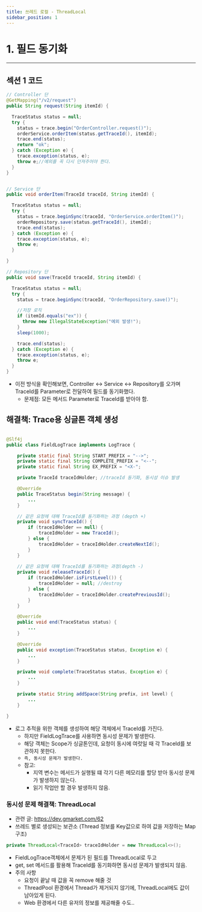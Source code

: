 ```yaml
---
title: 쓰레드 로컬 - ThreadLocal
sidebar_position: 1
---
```


# 1. 필드 동기화
---

## 섹션 1 코드
```java
// Controller 단
@GetMapping("/v2/request")
public String request(String itemId) {

  TraceStatus status = null;
  try {
    status = trace.begin("OrderController.request()");
    orderService.orderItem(status.getTraceId(), itemId);
    trace.end(status);
    return "ok";
  } catch (Exception e) {
    trace.exception(status, e);
    throw e;//예외를 꼭 다시 던져주어야 한다.
  }
}


// Service 단
public void orderItem(TraceId traceId, String itemId) {

  TraceStatus status = null;
  try {
    status = trace.beginSync(traceId, "OrderService.orderItem()");
    orderRepository.save(status.getTraceId(), itemId);
    trace.end(status);
  } catch (Exception e) {
    trace.exception(status, e);
    throw e;
  }

}

// Repository 단
public void save(TraceId traceId, String itemId) {

  TraceStatus status = null;
  try {
    status = trace.beginSync(traceId, "OrderRepository.save()");

    //저장 로직
    if (itemId.equals("ex")) {
      throw new IllegalStateException("예외 발생!");
    }
    sleep(1000);

    trace.end(status);
  } catch (Exception e) {
    trace.exception(status, e);
    throw e;
  }
}
```
- 이전 방식을 확인해보면, Controller <-> Service <-> Repository를 오가며 TraceId를 Parameter로 전달하여 필드를 동기화했다.
  - 문제점: 모든 메서드 Parameter로 TraceId를 받아야 함.


## 해결책: Trace용 싱글톤 객체 생성
```java

@Slf4j
public class FieldLogTrace implements LogTrace {

    private static final String START_PREFIX = "-->";
    private static final String COMPLETE_PREFIX = "<--";
    private static final String EX_PREFIX = "<X-";

    private TraceId traceIdHolder; //traceId 동기화, 동시성 이슈 발생

    @Override
    public TraceStatus begin(String message) {
        ...
    }

    // 같은 요청에 대해 TraceId를 동기화하는 과정 (depth +)
    private void syncTraceId() {
        if (traceIdHolder == null) {
            traceIdHolder = new TraceId();
        } else {
            traceIdHolder = traceIdHolder.createNextId();
        }
    }
    
    // 같은 요청에 대해 TraceId를 동기화하는 과정(depth -)
    private void releaseTraceId() {
        if (traceIdHolder.isFirstLevel()) {
            traceIdHolder = null; //destroy
        } else {
            traceIdHolder = traceIdHolder.createPreviousId();
        }
    }

    @Override
    public void end(TraceStatus status) {
        ...
    }

    @Override
    public void exception(TraceStatus status, Exception e) {
        ...
    }

    private void complete(TraceStatus status, Exception e) {
        ...
    }

    private static String addSpace(String prefix, int level) {
        ...
    }

}
```
- 로그 추적을 위한 객체를 생성하여 해당 객체에서 TraceId를 가진다.
  - 하지만 FieldLogTrace를 사용하면 동시성 문제가 발생한다.
  - 해당 객체는 Scope가 싱글톤인데, 요청이 동시에 여럿일 때 각 TraceId를 보관하지 못한다.
  - `즉, 동시성 문제가 발생한다.`
  - 참고: 
    - 지역 변수는 메서드가 실행될 떄 각기 다른 메모리를 할당 받아 동시성 문제가 발생하지 않는다.
    - 읽기 작업만 할 경우 발생하지 않음.

### 동시성 문제 해결책: ThreadLocal
- 관련 글: https://dev.gmarket.com/62
- 쓰레드 별로 생성되는 보관소 (Thread 정보를 Key값으로 하여 값을 저장하는 Map 구조)

```java
private ThreadLocal<TraceId> traceIdHolder = new ThreadLocal<>();
```
- FieldLogTrace객체에서 문제가 된 필드를 ThreadLocal로 두고
- get, set 메서드를 활용해 TraceId를 동기화하면 동시성 문제가 발생되지 않음.
- 주의 사항
  - 요청이 끝날 때 값을 꼭 remove 해줄 것
  - ThreadPool 환경에서 Thread가 제거되지 않기에, ThreadLocal에도 값이 남아있게 된다.
  - Web 환경에서 다른 유저의 정보를 제공해줄 수도..


